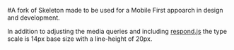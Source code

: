 #A fork of Skeleton made to be used for a Mobile First appoarch in design and development.

In addition to adjusting the media queries and including [respond.js](https://github.com/scottjehl/Respond) the type scale is 14px base size with a line-height of 20px.